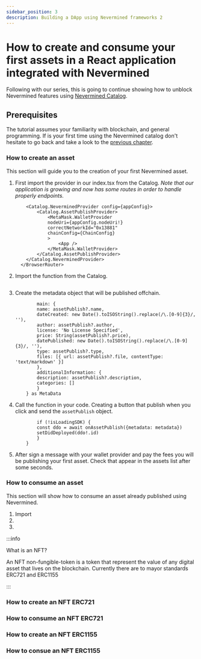 ```yaml
---
sidebar_position: 3
description: Building a DApp using Nevermined frameworks 2
---
```



# How to create and consume your first assets in a React application integrated with Nevermined

Following with our series, this is going to continue showing how to unblock Nevermined features using [Nevermined Catalog](https://github.com/nevermined-io/components-catalog).

## Prerequisites

The tutorial assumes your familiarity with blockchain, and general programming. If is your first time using the Nevermined catalog don't hesitate to go back and take a look to the [previous chapter](https://nvm-docs.nevermined.io/docs/tutorials/running-local).

### How to create an asset

This section will guide you to the creation of your first Nevermined asset.

1. First import the provider in our index.tsx from the Catalog.
   *Note that our application is growing and now has some routes in order to handle properly endpoints.*

    ```<BrowserRouter>
        <Catalog.NeverminedProvider config={appConfig}>
            <Catalog.AssetPublishProvider>
                <MetaMask.WalletProvider
                nodeUri={appConfig.nodeUri!}
                correctNetworkId="0x13881"
                chainConfig={ChainConfig}
                >
                    <App />
                </MetaMask.WalletProvider>
            </Catalog.AssetPublishProvider>
        </Catalog.NeverminedProvider>
      </BrowserRouter>
    ```

2. Import the function from the Catalog.

    ```const { onAssetPublish, assetPublish, setAssetPublish } = Catalog.useAssetPublish()
    ```

3. Create the metadata object that will be published offchain.

    ```const metadata: MetaData = {
            main: {
            name: assetPublish?.name,
            dateCreated: new Date().toISOString().replace(/\.[0-9]{3}/, ''),
            author: assetPublish?.author,
            license: 'No License Specified',
            price: String(assetPublish?.price),
            datePublished: new Date().toISOString().replace(/\.[0-9]{3}/, ''),
            type: assetPublish?.type,
            files: [{ url: assetPublish?.file, contentType: 'text/markdown' }]
            },
            additionalInformation: {
            description: assetPublish?.description,
            categories: []
            }
        } as MetaData
    ```

4. Call the function in your code. Creating a button that publish when you click and send the `assetPublish` object.

    ```async function handleOnSubmit() {
            if (!isLoadingSDK) {
            const ddo = await onAssetPublish({metadata: metadata})
            setDidDeployed(ddo!.id)
            }
        }
    ```

5. After sign a message with your wallet provider and pay the fees you will be publishing your first asset. Check that appear in the assets list after some seconds.

### How to consume an asset

This section will show how to consume an asset already published using Nevermined.

1. Import 
2. 
3. 

:::info

What is an NFT?

An NFT non-fungible-token is a token that represent the value of any digital asset that lives on the blockchain. Currently there are to mayor standards ERC721 and ERC1155  

:::

### How to create an NFT ERC721

### How to consume an NFT ERC721

### How to create an NFT ERC1155

### How to consue an NFT ERC1155
